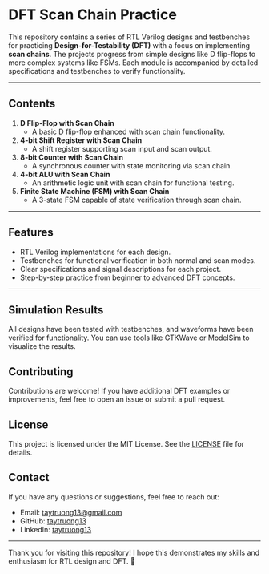 # DFT Scan Chain Practice

This repository contains a series of RTL Verilog designs and testbenches for practicing **Design-for-Testability (DFT)** with a focus on implementing **scan chains**. The projects progress from simple designs like D flip-flops to more complex systems like FSMs. Each module is accompanied by detailed specifications and testbenches to verify functionality.

---

## **Contents**
1. **D Flip-Flop with Scan Chain**
   - A basic D flip-flop enhanced with scan chain functionality.
2. **4-bit Shift Register with Scan Chain**
   - A shift register supporting scan input and scan output.
3. **8-bit Counter with Scan Chain**
   - A synchronous counter with state monitoring via scan chain.
4. **4-bit ALU with Scan Chain**
   - An arithmetic logic unit with scan chain for functional testing.
5. **Finite State Machine (FSM) with Scan Chain**
   - A 3-state FSM capable of state verification through scan chain.

---

## **Features**
- RTL Verilog implementations for each design.
- Testbenches for functional verification in both normal and scan modes.
- Clear specifications and signal descriptions for each project.
- Step-by-step practice from beginner to advanced DFT concepts.

---
## Simulation Results
All designs have been tested with testbenches, and waveforms have been verified for functionality.
You can use tools like GTKWave or ModelSim to visualize the results.
## Contributing
Contributions are welcome! If you have additional DFT examples or improvements, feel free to open an issue or submit a pull request.

## License
This project is licensed under the MIT License. See the [LICENSE](LICENSE.txt) file for details.

## Contact
If you have any questions or suggestions, feel free to reach out:

- Email: taytruong13@gmail.com
- GitHub: [taytruong13](github.com/taytruong13)
- LinkedIn: [taytruong13](linkedin.com/taytruong13)

---
Thank you for visiting this repository! I hope this demonstrates my skills and enthusiasm for RTL design and DFT. 🚀
